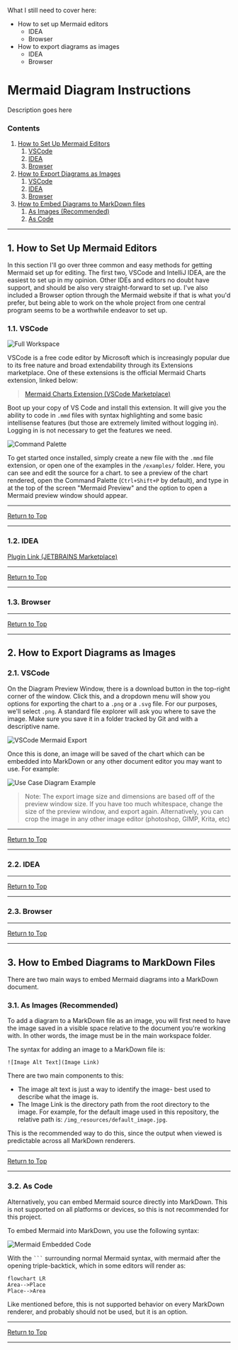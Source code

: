What I still need to cover here:

- How to set up Mermaid editors
  - IDEA
  - Browser
- How to export diagrams as images
  - IDEA
  - Browser

# Mermaid Diagram Instructions

Description goes here

### Contents

1. [How to Set Up Mermaid Editors](#1-how-to-set-up-mermaid-editors)
   1. [VSCode](#11-vscode)
   2. [IDEA](#12-idea)
   3. [Browser](#13-browser)
2. [How to Export Diagrams as Images](#2-how-to-export-diagrams-as-images)
   1. [VSCode](#21-vscode)
   2. [IDEA](#22-idea)
   3. [Browser](#23-browser)
3. [How to Embed Diagrams to MarkDown files](#3-how-to-embed-diagrams-to-markdown-files)
   1. [As Images (Recommended)](#31-as-images-recommended)
   2. [As Code](#32-as-code)

---

## 1. How to Set Up Mermaid Editors

In this section I'll go over three common and easy methods for getting
Mermaid set up for editing. The first two, VSCode and IntelliJ IDEA, are
the easiest to set up in my opinion. Other IDEs and editors no doubt have
support, and should be also very straight-forward to set up. I've also
included a Browser option through the Mermaid website if that is what
you'd prefer, but being able to work on the whole project from one central
program seems to be a worthwhile endeavor to set up.

### 1.1. VSCode

![Full Workspace](/img_resources/InstructionImages/mermaid_vsCode_preview2.png)

VSCode is a free code editor by Microsoft which is increasingly popular
due to its free nature and broad extendability through its Extensions
marketplace. One of these extensions is the official Mermaid Charts
extension, linked below:

> [Mermaid Charts Extension (VSCode Marketplace)](https://marketplace.visualstudio.com/items?itemName=MermaidChart.vscode-mermaid-chart&ssr=false#overview)

Boot up your copy of VS Code and install this extension. It will give you
the ability to code in `.mmd` files with syntax highlighting and some
basic intellisense features (but those are extremely limited without
logging in). Logging in is not necessary to get the features we need.

![Command Palette](/img_resources/InstructionImages/mermaid_vsCode_preview.png)

To get started once installed, simply create a new file with the `.mmd`
file extension, or open one of the examples in the `/examples/` folder.
Here, you can see and edit the source for a chart. to see a preview of
the chart rendered, open the Command Palette (`Ctrl+Shift+P` by default),
and type in at the top of the screen "Mermaid Preview" and the option to
open a Mermaid preview window should appear.

---

[Return to Top](#mermaid-diagram-instructions)

---

### 1.2. IDEA

[Plugin Link (JETBRAINS Marketplace)](https://plugins.jetbrains.com/plugin/20146-mermaid)

---

[Return to Top](#mermaid-diagram-instructions)

---

### 1.3. Browser

---

[Return to Top](#mermaid-diagram-instructions)

---

## 2. How to Export Diagrams as Images

### 2.1. VSCode

On the Diagram Preview Window, there is a download button in the top-right
corner of the window. Click this, and a dropdown menu will show you
options for exporting the chart to a `.png` or a `.svg` file. For our
purposes, we'll select `.png`. A standard file explorer will ask you
where to save the image. Make sure you save it in a folder tracked by Git
and with a descriptive name.

![VSCode Mermaid Export](/img_resources/InstructionImages/mermaid_vsCode_export.png)

Once this is done, an image will be saved of the chart which can be
embedded into MarkDown or any other document editor you may want to use.
For example:

![Use Case Diagram Example](/img_resources/InstructionImages/mermaid_vscode_exportExample.png)

> Note: The export image size and dimensions are based off of the preview
> window size. If you have too much whitespace, change the size of the
> preview window, and export again. Alternatively, you can crop the image
> in any other image editor (photoshop, GIMP, Krita, etc)

---

[Return to Top](#mermaid-diagram-instructions)

---

### 2.2. IDEA

---

[Return to Top](#mermaid-diagram-instructions)

---

### 2.3. Browser

---

[Return to Top](#mermaid-diagram-instructions)

---

## 3. How to Embed Diagrams to MarkDown Files

There are two main ways to embed Mermaid diagrams into a MarkDown
document.

### 3.1. As Images (Recommended)

To add a diagram to a MarkDown file as an image, you will first need to
have the image saved in a visible space relative to the document you're
working with. In other words, the image must be in the main workspace
folder.

The syntax for adding an image to a MarkDown file is:

`![Image Alt Text](Image Link)`

There are two main components to this:

- The image alt text is just a way to identify the image- best used to
  describe what the image is.
- The Image Link is the directory path from the root directory to the
  image. For example, for the default image used in this repository,
  the relative path is: `/img_resources/default_image.jpg`.

This is the recommended way to do this, since the output when viewed is predictable across all MarkDown renderers.

---

[Return to Top](#mermaid-diagram-instructions)

---

### 3.2. As Code

Alternatively, you can embed Mermaid source directly into MarkDown. This
is not supported on all platforms or devices, so this is not recommended
for this project.

To embed Mermaid into MarkDown, you use the following syntax:

![Mermaid Embedded Code](/img_resources/InstructionImages/mermaid_embed_code.png)

With the ` ``` ` surrounding normal Mermaid syntax, with mermaid after the
opening triple-backtick, which in some editors will render as:

```mermaid
flowchart LR
Area-->Place
Place-->Area
```

Like mentioned before, this is not supported behavior on every MarkDown
renderer, and probably should not be used, but it is an option.

---

[Return to Top](#mermaid-diagram-instructions)

---
